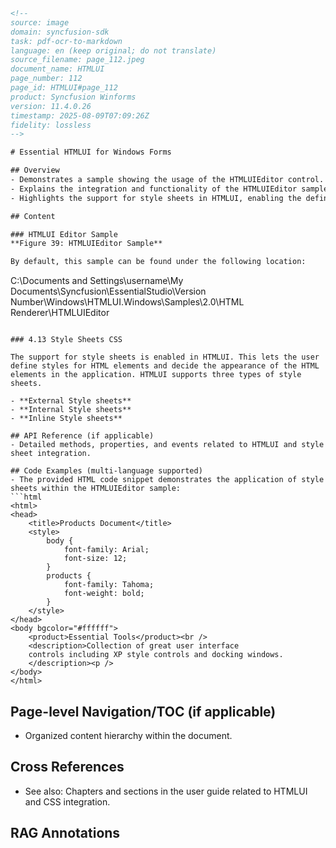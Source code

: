 ```html
<!-- 
source: image
domain: syncfusion-sdk
task: pdf-ocr-to-markdown
language: en (keep original; do not translate)
source_filename: page_112.jpeg
document_name: HTMLUI
page_number: 112
page_id: HTMLUI#page_112
product: Syncfusion Winforms
version: 11.4.0.26
timestamp: 2025-08-09T07:09:26Z
fidelity: lossless
-->

# Essential HTMLUI for Windows Forms

## Overview
- Demonstrates a sample showing the usage of the HTMLUIEditor control.
- Explains the integration and functionality of the HTMLUIEditor sample in Windows Forms.
- Highlights the support for style sheets in HTMLUI, enabling the definition and application of CSS styles.

## Content

### HTMLUI Editor Sample
**Figure 39: HTMLUIEditor Sample**

By default, this sample can be found under the following location:
```
C:\Documents and Settings\username\My Documents\Syncfusion\EssentialStudio\Version Number\Windows\HTMLUI.Windows\Samples\2.0\HTML Renderer\HTMLUIEditor
```

### 4.13 Style Sheets CSS

The support for style sheets is enabled in HTMLUI. This lets the user define styles for HTML elements and decide the appearance of the HTML elements in the application. HTMLUI supports three types of style sheets.

- **External Style sheets**
- **Internal Style sheets**
- **Inline Style sheets**

## API Reference (if applicable)
- Detailed methods, properties, and events related to HTMLUI and style sheet integration.

## Code Examples (multi-language supported)
- The provided HTML code snippet demonstrates the application of style sheets within the HTMLUIEditor sample:
```html
<html>
<head>
    <title>Products Document</title>
    <style>
        body {
            font-family: Arial;
            font-size: 12;
        }
        products {
            font-family: Tahoma;
            font-weight: bold;
        }
    </style>
</head>
<body bgcolor="#ffffff">
    <product>Essential Tools</product><br />
    <description>Collection of great user interface
    controls including XP style controls and docking windows.
    </description><p />
</body>
</html>
```

## Page-level Navigation/TOC (if applicable)
- Organized content hierarchy within the document.

## Cross References
- See also: Chapters and sections in the user guide related to HTMLUI and CSS integration.

## RAG Annotations
<!-- tags: [HTMLUI, Windows Forms, HTMLUIEditor, style sheets, CSS, External Style sheets, Internal Style sheets, Inline Style sheets, sample location] keywords: [Essential Tools, XP style controls, docking windows, HTMLUIEditor, style sheets, CSS support, design-time, runtime] -->
```